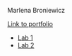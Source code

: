 Marlena Broniewicz

[Link to portfolio](https://github.com/brovnie/webtech3-portfolio)
* [Lab 1](https://github.com/brovnie/webtech3-portfolio/tree/master/Lab1)
* [Lab 2](https://github.com/brovnie/webtech3-portfolio/tree/master/Lab2)
